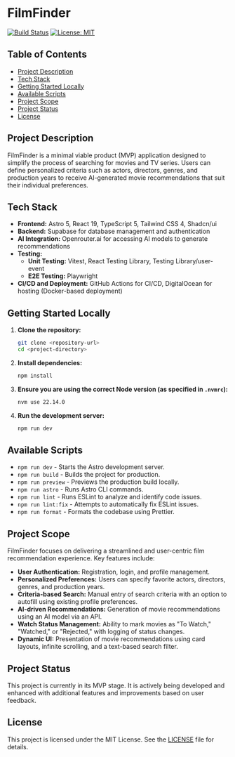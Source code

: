 # FilmFinder

[![Build Status](https://img.shields.io/badge/build-passing-brightgreen)]() [![License: MIT](https://img.shields.io/badge/License-MIT-blue.svg)]()

## Table of Contents
- [Project Description](#project-description)
- [Tech Stack](#tech-stack)
- [Getting Started Locally](#getting-started-locally)
- [Available Scripts](#available-scripts)
- [Project Scope](#project-scope)
- [Project Status](#project-status)
- [License](#license)

## Project Description
FilmFinder is a minimal viable product (MVP) application designed to simplify the process of searching for movies and TV series. Users can define personalized criteria such as actors, directors, genres, and production years to receive AI-generated movie recommendations that suit their individual preferences.

## Tech Stack
- **Frontend:** Astro 5, React 19, TypeScript 5, Tailwind CSS 4, Shadcn/ui
- **Backend:** Supabase for database management and authentication
- **AI Integration:** Openrouter.ai for accessing AI models to generate recommendations
- **Testing:**
  - **Unit Testing:** Vitest, React Testing Library, Testing Library/user-event
  - **E2E Testing:** Playwright
- **CI/CD and Deployment:** GitHub Actions for CI/CD, DigitalOcean for hosting (Docker-based deployment)

## Getting Started Locally
1. **Clone the repository:**
   ```sh
   git clone <repository-url>
   cd <project-directory>
   ```
2. **Install dependencies:**
   ```sh
   npm install
   ```
3. **Ensure you are using the correct Node version (as specified in `.nvmrc`):**
   ```sh
   nvm use 22.14.0
   ```
4. **Run the development server:**
   ```sh
   npm run dev
   ```

## Available Scripts
- `npm run dev` - Starts the Astro development server.
- `npm run build` - Builds the project for production.
- `npm run preview` - Previews the production build locally.
- `npm run astro` - Runs Astro CLI commands.
- `npm run lint` - Runs ESLint to analyze and identify code issues.
- `npm run lint:fix` - Attempts to automatically fix ESLint issues.
- `npm run format` - Formats the codebase using Prettier.

## Project Scope
FilmFinder focuses on delivering a streamlined and user-centric film recommendation experience. Key features include:
- **User Authentication:** Registration, login, and profile management.
- **Personalized Preferences:** Users can specify favorite actors, directors, genres, and production years.
- **Criteria-based Search:** Manual entry of search criteria with an option to autofill using existing profile preferences.
- **AI-driven Recommendations:** Generation of movie recommendations using an AI model via an API.
- **Watch Status Management:** Ability to mark movies as "To Watch," "Watched," or "Rejected," with logging of status changes.
- **Dynamic UI:** Presentation of movie recommendations using card layouts, infinite scrolling, and a text-based search filter.

## Project Status
This project is currently in its MVP stage. It is actively being developed and enhanced with additional features and improvements based on user feedback.

## License
This project is licensed under the MIT License. See the [LICENSE](LICENSE) file for details.
